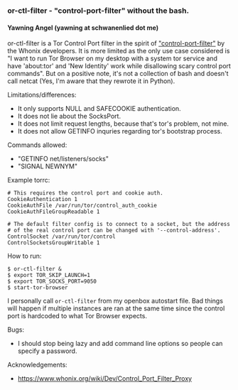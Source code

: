 ### or-ctl-filter - "control-port-filter" without the bash.
#### Yawning Angel (yawning at schwanenlied dot me)

or-ctl-filter is a Tor Control Port filter in the spirit of
["control-port-filter"](https://github.com/Whonix/control-port-filter) by the
Whonix developers.  It is more limited as the only use case considered is
"I want to run Tor Browser on my desktop with a system tor service and have
'about:tor' and 'New Identity' work while disallowing scary control port
commands".  But on a positive note, it's not a collection of bash and doesn't
call netcat (Yes, I'm aware that they rewrote it in Python).

Limitations/differences:
 * It only supports NULL and SAFECOOKIE authentication.
 * It does not lie about the SocksPort.
 * It does not limit request lengths, because that's tor's problem, not mine.
 * It does not allow GETINFO inquries regarding tor's bootstrap process.

Commands allowed:
 * "GETINFO net/listeners/socks"
 * "SIGNAL NEWNYM"

Example torrc:
```
# This requires the control port and cookie auth.
CookieAuthentication 1
CookieAuthFile /var/run/tor/control_auth_cookie
CookieAuthFileGroupReadable 1

# The default filter config is to connect to a socket, but the address
# of the real control port can be changed with '--control-address'.
ControlSocket /var/run/tor/control
ControlSocketsGroupWritable 1
```

How to run:
```
$ or-ctl-filter &
$ export TOR_SKIP_LAUNCH=1
$ export TOR_SOCKS_PORT=9050
$ start-tor-browser
```

I personally call `or-ctl-filter` from my openbox autostart file.  Bad things
will happen if multiple instances are ran at the same time since the control
port is hardcoded to what Tor Browser expects.

Bugs:
 * I should stop being lazy and add command line options so people can specify a
   password.

Acknowledgements:
 * https://www.whonix.org/wiki/Dev/Control_Port_Filter_Proxy
